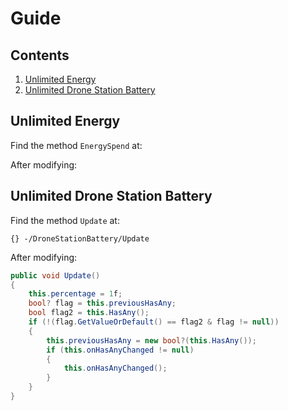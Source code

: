 # Guide

## Contents

1. [Unlimited Energy](#unlimited-energy)
2. [Unlimited Drone Station Battery](#unlimited-drone-station-battery)

## Unlimited Energy

Find the method `EnergySpend` at:

After modifying:

## Unlimited Drone Station Battery

Find the method `Update` at:

    {} -/DroneStationBattery/Update

After modifying:

```C#
public void Update()
{
	this.percentage = 1f;
	bool? flag = this.previousHasAny;
	bool flag2 = this.HasAny();
	if (!(flag.GetValueOrDefault() == flag2 & flag != null))
	{
		this.previousHasAny = new bool?(this.HasAny());
		if (this.onHasAnyChanged != null)
		{
			this.onHasAnyChanged();
		}
	}
}
```
